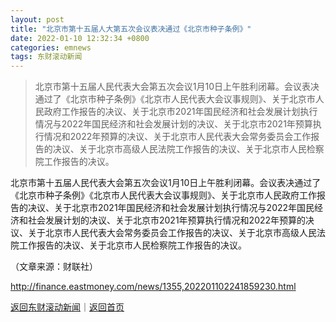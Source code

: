 ```yaml
---
layout: post
title: "北京市第十五届人大第五次会议表决通过《北京市种子条例》"
date: 2022-01-10 12:32:34 +0800
categories: emnews
tags: 东财滚动新闻
---
```

> 北京市第十五届人民代表大会第五次会议1月10日上午胜利闭幕。会议表决通过了《北京市种子条例》《北京市人民代表大会议事规则》、关于北京市人民政府工作报告的决议、关于北京市2021年国民经济和社会发展计划执行情况与2022年国民经济和社会发展计划的决议、关于北京市2021年预算执行情况和2022年预算的决议、关于北京市人民代表大会常务委员会工作报告的决议、关于北京市高级人民法院工作报告的决议、关于北京市人民检察院工作报告的决议。

<p>北京市第十五届人民代表大会第五次会议1月10日上午胜利闭幕。会议表决通过了《北京市种子条例》《北京市人民代表大会议事规则》、关于北京市人民政府工作报告的决议、关于北京市2021年国民经济和社会发展计划执行情况与2022年国民经济和社会发展计划的决议、关于北京市2021年预算执行情况和2022年预算的决议、关于北京市人民代表大会常务委员会工作报告的决议、关于北京市高级人民法院工作报告的决议、关于北京市人民检察院工作报告的决议。</p><p class="em_media">（文章来源：财联社）</p>

<http://finance.eastmoney.com/news/1355,202201102241859230.html>

[返回东财滚动新闻](//finews.withounder.com/emnews/)｜[返回首页](//finews.withounder.com/)